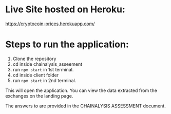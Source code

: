 # Live Site hosted on Heroku:
https://cryptocoin-prices.herokuapp.com/


# Steps to run the application:

1. Clone the repository
2. cd inside chainalysis_asseement
3. run `npm start` in 1st terminal.
4. cd inside client folder
5. run `npm start` in 2nd terminal.


This will open the application. You can view the data extracted from the exchanges on the landing page.


The answers to are provided in the CHAINALYSIS ASSESSMENT document.
